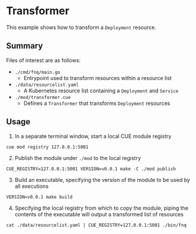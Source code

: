 # Transformer

This example shows how to transform a `Deployment` resource.

## Summary

Files of interest are as follows:

- `./cmd/fnq/main.go`
  - Entrypoint used to transform resources within a resource list
- `./data/resourcelist.yaml`
  - A Kubernetes resource list containing a `Deployment` and `Service`
- `./mod/transformer.cue`
  - Defines a `Transformer` that transforms `Deployment` resources

## Usage

1. In a separate terminal window, start a local CUE module registry

```shell
cue mod registry 127.0.0.1:5001
````

2. Publish the module under `./mod` to the local registry

```shell
CUE_REGISTRY=127.0.0.1:5001 VERSION=v0.0.1 make -C ./mod publish
```

3. Build an executable, specifying the version of the module to be used by all
   executions

```shell
VERSION=v0.0.1 make build
```

4. Specifying the local registry from which to copy the module, piping the
   contents of the executable will output a transformed list of resources

```shell
cat ./data/resourcelist.yaml | CUE_REGISTRY=127.0.0.1:5001 ./bin/fnq
```
